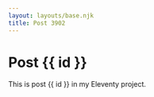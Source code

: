 ```yaml
---
layout: layouts/base.njk
title: Post 3902
---
```


# Post {{ id }}

This is post {{ id }} in my Eleventy project.
